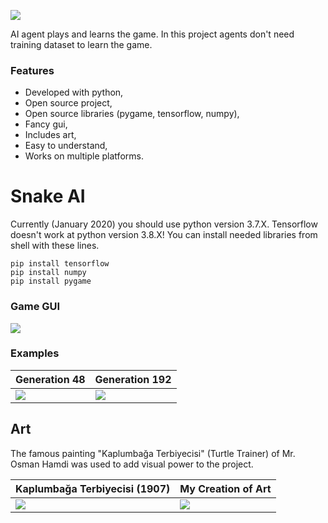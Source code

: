 ![](https://raw.githubusercontent.com/bilalguvenc/SnakeAI/master/images/snakeai_cover.png)

AI agent plays and learns the game. In this project agents don't need training dataset to learn the game.  

### Features
- Developed with python,
- Open source project,
- Open source libraries (pygame, tensorflow, numpy),
- Fancy gui,
- Includes art,
- Easy to understand,
- Works on multiple platforms.

# Snake AI
Currently (January 2020) you should use python version 3.7.X. Tensorflow doesn't work at python version 3.8.X!
You can install needed libraries from shell with these lines.
```
pip install tensorflow
pip install numpy
pip install pygame
```

### Game GUI
![](https://raw.githubusercontent.com/bilalguvenc/SnakeAI/master/images/snakeai_gameplay4.png)

### Examples
| Generation 48 | Generation 192 |
| ------------ | ------------ |
| ![](https://github.com/bilalguvenc/SnakeAI/blob/master/images/snakeai_gif_gen47.gif?raw=true) | ![](https://github.com/bilalguvenc/SnakeAI/blob/master/images/snakeai_gif_gen118.gif?raw=true) |

## Art
The famous painting "Kaplumbağa Terbiyecisi" (Turtle Trainer) of Mr. Osman Hamdi was used to add visual power to the project.

| Kaplumbağa Terbiyecisi (1907) | My Creation of Art |
| ------------ | ------------ |
| ![](https://github.com/bilalguvenc/SnakeAI/blob/master/images/poster_original.jpg?raw=true) | ![](https://github.com/bilalguvenc/SnakeAI/blob/master/images/snakeai_poster.png?raw=true) |



